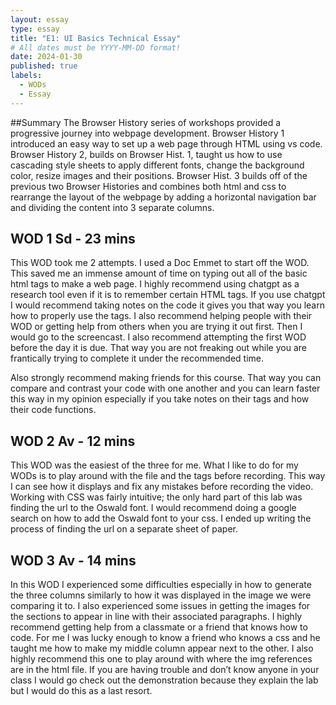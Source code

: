 ```yaml
---
layout: essay
type: essay
title: "E1: UI Basics Technical Essay"
# All dates must be YYYY-MM-DD format!
date: 2024-01-30
published: true
labels:
  - WODs
  - Essay
---
```


##Summary
The Browser History series of workshops provided a progressive journey into webpage development. Browser History 1 introduced an easy way to set up a web page through HTML using vs code. Browser History 2, builds on Browser Hist. 1, taught us how to use cascading style sheets to apply different fonts, change the background color, resize images and their positions. Browser Hist. 3 builds off of the previous two Browser Histories and combines both html and css to rearrange the layout of the webpage by adding a horizontal navigation bar and dividing the content into 3 separate columns.


## WOD 1 Sd - 23 mins

This WOD took me 2 attempts. I used a Doc Emmet to start off  the WOD. This saved me an immense amount of time on typing out all of the basic html tags to make a web page. I highly recommend using chatgpt as a research tool even if it is to remember certain HTML tags. If you use chatgpt I would recommend taking notes on the code it gives you that way you learn how to properly use the tags. I also recommend helping people with their WOD or getting help from others when you are trying it out first. Then I would go to the screencast. I also recommend attempting the first WOD before the day it is due. That way you are not freaking out while you are frantically trying to complete it under the recommended time.

Also strongly recommend making friends for this course. That way you can compare and contrast your code with one another and you can learn faster this way in my opinion especially if you take notes on their tags and how their code functions.

## WOD 2 Av - 12 mins

This WOD was the easiest of the three for me. What I like to do for my WODs is to play around with the file and the tags before recording. This way I can see how it displays and fix any mistakes before recording the video. Working with CSS was fairly intuitive; the only hard part of this lab was finding the url to the Oswald font. I would recommend doing a google search on how to add the Oswald font to your css. I ended up writing the process of finding the url on a separate sheet of paper.

## WOD 3 Av - 14 mins

In this WOD I experienced some difficulties especially in how to generate the three columns similarly to how it was displayed in the image we were comparing it to. I also experienced some issues in getting the images for the sections to appear in line with their associated paragraphs. I highly recommend getting help from a classmate or a friend that knows how to code. For me I was lucky enough to know a friend who knows a css and he taught me how to make my middle column appear next to the other. I also highly recommend this one to play around with where the img references are in the html file. If you are having trouble and don’t know anyone in your class I would go check out the demonstration because they explain the lab but I would do this as a last resort.
